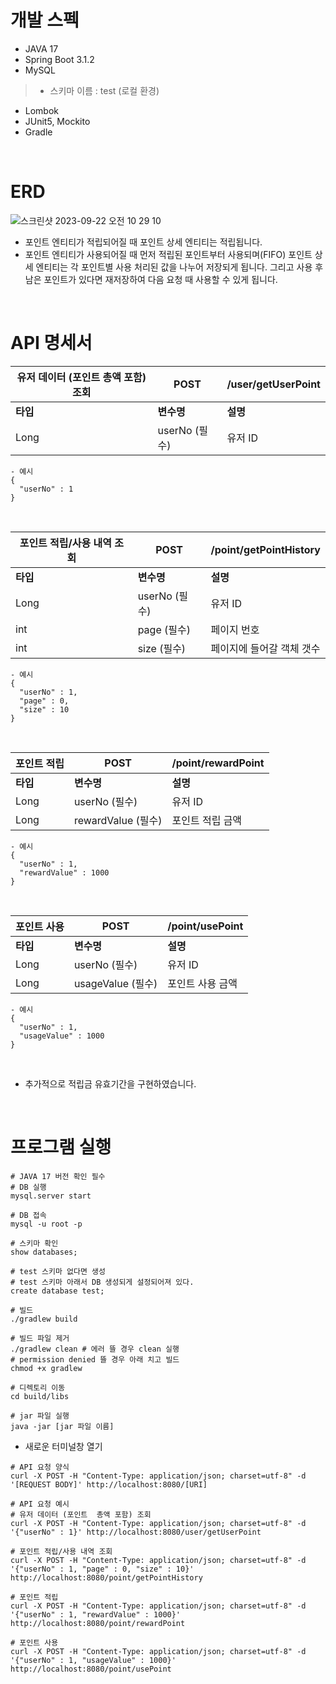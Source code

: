 
# 개발 스펙
- JAVA 17
- Spring Boot 3.1.2
- MySQL
> - 스키마 이름 : test (로컬 환경)
- Lombok
- JUnit5, Mockito
- Gradle

<br>

# ERD

![스크린샷 2023-09-22 오전 10 29 10](https://github.com/iheese/Reward-feature/assets/88040158/b62e8414-5d4b-41fc-a52e-d98eb19d3466)

- 포인트 엔티티가 적립되어질 때 포인트 상세 엔티티는 적립됩니다.
- 포인트 엔티티가 사용되어질 때 먼저 적립된 포인트부터 사용되며(FIFO)
포인트 상세 엔티티는 각 포인트별 사용 처리된 값을 나누어 저장되게 됩니다. 그리고 사용 후 남은 포인트가 있다면 재저장하여 다음 요청 때 사용할
수 있게 됩니다. 

<br>

# API 명세서

| 유저 데이터 (포인트 총액 포함) 조회 | POST        | /user/getUserPoint |
|-----------------------|-------------|--------------------|
| <b>타입</b>             | <b>변수명</b>  | <b>설명</b>          |
| Long                  | userNo (필수) | 유저 ID              |

```shell
- 예시
{
  "userNo" : 1 
}
```

<br>

| 포인트 적립/사용 내역 조회 | POST       | /point/getPointHistory |
|-----------------|------------|------------------------|
| <b>타입</b>             | <b>변수명</b>  | <b>설명</b>          |
| Long            | userNo (필수) | 유저 ID                  |
| int             | page (필수)  | 페이지 번호                 |
| int             | size  (필수) | 페이지에 들어갈 객체 갯수         |

```shell
- 예시
{
  "userNo" : 1, 
  "page" : 0,
  "size" : 10
}
```

<br>

| 포인트 적립 | POST      | /point/rewardPoint |
|--------|-----------|--------------------|
| <b>타입</b>             | <b>변수명</b>  | <b>설명</b>          |
| Long   | userNo (필수) | 유저 ID              |
| Long   | rewardValue (필수)     | 포인트 적립 금액          |

```shell
- 예시
{
  "userNo" : 1, 
  "rewardValue" : 1000
}
```

<br>


| 포인트 사용 | POST      | /point/usePoint |
|--------|-----------|-----------|
| <b>타입</b>             | <b>변수명</b>  | <b>설명</b> |
| Long   | userNo (필수) | 유저 ID     |
| Long   | usageValue (필수)     | 포인트 사용 금액 |

```shell
- 예시
{
  "userNo" : 1, 
  "usageValue" : 1000
}
```

<br>

- 추가적으로 적립금 유효기간을 구현하였습니다.

<br>

# 프로그램 실행

```shell
# JAVA 17 버전 확인 필수
# DB 실행
mysql.server start

# DB 접속
mysql -u root -p

# 스키마 확인
show databases;

# test 스키마 없다면 생성
# test 스키마 아래서 DB 생성되게 설정되어져 있다. 
create database test;

# 빌드
./gradlew build

# 빌드 파일 제거
./gradlew clean # 에러 뜰 경우 clean 실행
# permission denied 뜰 경우 아래 치고 빌드
chmod +x gradlew 

# 디렉토리 이동
cd build/libs

# jar 파일 실행
java -jar [jar 파일 이름]
```

- 새로운 터미널창 열기

```shell
# API 요청 양식
curl -X POST -H "Content-Type: application/json; charset=utf-8" -d '[REQUEST BODY]' http://localhost:8080/[URI]

# API 요청 예시
# 유저 데이터 (포인트  총액 포함) 조회
curl -X POST -H "Content-Type: application/json; charset=utf-8" -d '{"userNo" : 1}' http://localhost:8080/user/getUserPoint

# 포인트 적립/사용 내역 조회
curl -X POST -H "Content-Type: application/json; charset=utf-8" -d '{"userNo" : 1, "page" : 0, "size" : 10}' http://localhost:8080/point/getPointHistory

# 포인트 적립
curl -X POST -H "Content-Type: application/json; charset=utf-8" -d '{"userNo" : 1, "rewardValue" : 1000}' http://localhost:8080/point/rewardPoint

# 포인트 사용
curl -X POST -H "Content-Type: application/json; charset=utf-8" -d '{"userNo" : 1, "usageValue" : 1000}' http://localhost:8080/point/usePoint
```